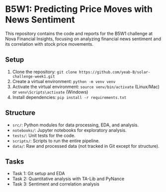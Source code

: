 # B5W1: Predicting Price Moves with News Sentiment
This repository contains the code and reports for the B5W1 challenge at Nova Financial Insights, focusing on analyzing financial news sentiment and its correlation with stock price movements.

## Setup
1. Clone the repository: `git clone https://github.com/yeab-B/solar-challenge-week1.git`
2. Create a virtual environment: `python -m venv venv`
3. Activate the virtual environment: `source venv/bin/activate` (Linux/Mac) or `venv\Scripts\activate` (Windows)
4. Install dependencies: `pip install -r requirements.txt`

## Structure
- `src/`: Python modules for data processing, EDA, and analysis.
- `notebooks/`: Jupyter notebooks for exploratory analysis.
- `tests/`: Unit tests for the code.
- `scripts/`: Scripts to run the entire pipeline.
- `data/`: Raw and processed data (not tracked in Git except for structure).

## Tasks
- Task 1: Git setup and EDA
- Task 2: Quantitative analysis with TA-Lib and PyNance
- Task 3: Sentiment and correlation analysis